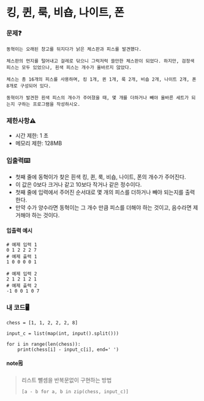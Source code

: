 # 킹, 퀸, 룩, 비숍, 나이트, 폰

### 문제❓
```
동혁이는 오래된 창고를 뒤지다가 낡은 체스판과 피스를 발견했다.

체스판의 먼지를 털어내고 걸레로 닦으니 그럭저럭 쓸만한 체스판이 되었다. 하지만, 검정색 피스는 모두 있었으나, 흰색 피스는 개수가 올바르지 않았다.

체스는 총 16개의 피스를 사용하며, 킹 1개, 퀸 1개, 룩 2개, 비숍 2개, 나이트 2개, 폰 8개로 구성되어 있다.

동혁이가 발견한 흰색 피스의 개수가 주어졌을 때, 몇 개를 더하거나 빼야 올바른 세트가 되는지 구하는 프로그램을 작성하시오.
```

### 제한사항⚠️
* 시간 제한: 1 초
* 메모리 제한: 128MB

### 입출력⌨️
* 첫째 줄에 동혁이가 찾은 흰색 킹, 퀸, 룩, 비숍, 나이트, 폰의 개수가 주어진다. 
* 이 값은 0보다 크거나 같고 10보다 작거나 같은 정수이다.
* 첫째 줄에 입력에서 주어진 순서대로 몇 개의 피스를 더하거나 빼야 되는지를 출력한다. 
* 만약 수가 양수라면 동혁이는 그 개수 만큼 피스를 더해야 하는 것이고, 음수라면 제거해야 하는 것이다.

#### 입출력 예시
```
# 예제 입력 1 
0 1 2 2 2 7
# 예제 출력 1 
1 0 0 0 0 1

# 예제 입력 2 
2 1 2 1 2 1
# 예제 출력 2 
-1 0 0 1 0 7
```

### 내 코드🖥️
```
chess = [1, 1, 2, 2, 2, 8]

input_c = list(map(int, input().split()))

for i in range(len(chess)):
    print(chess[i] - input_c[i], end=' ')
```

#### note🗒️
> 리스트 뺄셈을 반복문없이 구현하는 방법
> 
> `[a - b for a, b in zip(chess, input_c)]`

